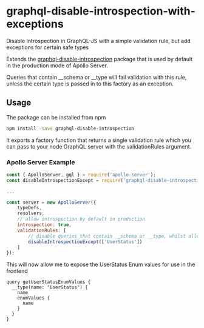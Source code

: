 # graphql-disable-introspection-with-exceptions
Disable Introspection in GraphQL-JS with a simple validation rule, but add exceptions for certain safe types

Extends the [graphql-disable-introspection](https://github.com/helfer/graphql-disable-introspection) package that is used by default in the production mode of Apollo Server.

Queries that contain __schema or __type will fail validation with this rule, unless the certain type is passed in to this factory as an exception.

## Usage
The package can be installed from npm

```bash
npm install -save graphql-disable-introspection
```

It exports a factory function that returns a single validation rule which you can pass to your node GraphQL server with the validationRules argument.

### Apollo Server Example

```js
const { ApolloServer, gql } = require('apollo-server');
const disableIntrospectionExcept = require('graphql-disable-introspection-with-exceptions')

...

const server = new ApolloServer({
    typeDefs,
    resolvers,
    // allow introspection by default in production
    introspection: true,
    validationRules: [
        // disable queries that contain __schema or __type, whilst allowing __type queries for the UserStatus enum
        disableIntrospectionExcept(['UserStatus']) 
    ]
});
```

This will now allow me to expose the UserStatus Enum values for use in the frontend

```gql
query getUserStatusEnumValues {
  __type(name: "UserStatus") {
    name
    enumValues {
      name
    }
  }
}
```
